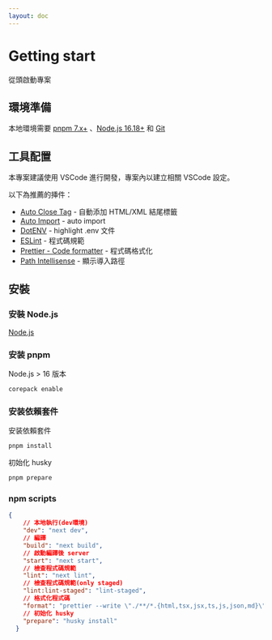 ```yaml
---
layout: doc
---
```


# Getting start

從頭啟動專案

## 環境準備

本地環境需要 [pnpm 7.x+](https://pnpm.io/) 、[Node.js 16.18+](http://nodejs.org/) 和 [Git](https://git-scm.com/)

## 工具配置

本專案建議使用 VSCode 進行開發，專案內以建立相關 VSCode 設定。

以下為推薦的挿件：

- [Auto Close Tag](https://marketplace.visualstudio.com/items?itemName=formulahendry.auto-close-tag) - 自動添加 HTML/XML 結尾標籤
- [Auto Import](https://marketplace.visualstudio.com/items?itemName=steoates.autoimport) - auto import
- [DotENV](https://marketplace.visualstudio.com/items?itemName=mikestead.dotenv) - highlight .env 文件
- [ESLint](https://marketplace.visualstudio.com/items?itemName=dbaeumer.vscode-eslint) - 程式碼規範
- [Prettier - Code formatter](https://marketplace.visualstudio.com/items?itemName=esbenp.prettier-vscode) - 程式碼格式化
- [Path Intellisense](https://marketplace.visualstudio.com/items?itemName=christian-kohler.path-intellisense) - 顯示導入路徑

## 安裝

### 安裝 Node.js

[Node.js](https://nodejs.org/en)

### 安装 pnpm

Node.js > 16 版本
```bash
corepack enable
```

### 安装依賴套件

安装依賴套件

```bash
pnpm install
```

初始化 husky

```bash
pnpm prepare
```

### npm scripts

```json
{
    // 本地執行(dev環境)
    "dev": "next dev",
    // 編譯
    "build": "next build",
    // 啟動編譯後 server
    "start": "next start",
    // 檢查程式碼規範
    "lint": "next lint",
    // 檢查程式碼規範(only staged)
    "lint:lint-staged": "lint-staged",
    // 格式化程式碼
    "format": "prettier --write \"./**/*.{html,tsx,jsx,ts,js,json,md}\"",
    // 初始化 husky
    "prepare": "husky install"
  }
```